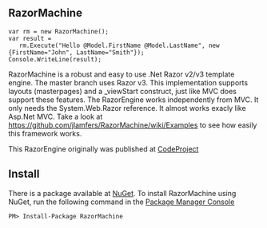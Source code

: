 ## RazorMachine ###

    var rm = new RazorMachine();
    var result = 
       rm.Execute("Hello @Model.FirstName @Model.LastName", new {FirstName="John", LastName="Smith"});
    Console.WriteLine(result);
    
RazorMachine is a robust and easy to use .Net Razor v2/v3 template engine. The master branch uses Razor v3. This implementation supports layouts (masterpages) and a _viewStart construct, just like MVC does support these features. The RazorEngine works independently from MVC. It only needs the System.Web.Razor reference. It almost works exacly like Asp.Net MVC. Take a look at https://github.com/jlamfers/RazorMachine/wiki/Examples to see how easily this framework works.

This RazorEngine originally was published at <a href="http://www.codeproject.com/Articles/423141/Razor-2-0-template-engine-supporting-layouts" target="_blank">CodeProject</a>

## Install ##

There is a package available at <a href="https://www.nuget.org/packages/RazorMachine/" target="_blank">NuGet</a>. To install RazorMachine using NuGet, run the following command in the <a href="http://docs.nuget.org/docs/start-here/using-the-package-manager-console" target="_blank">Package Manager Console</a>
```
PM> Install-Package RazorMachine
```

